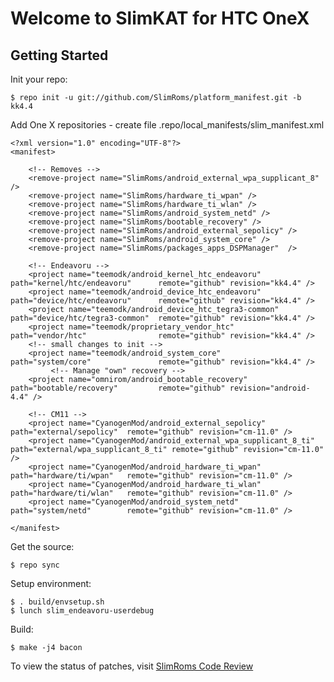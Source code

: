 Welcome to SlimKAT for HTC OneX
===============================


Getting Started
---------------

Init your repo:

    $ repo init -u git://github.com/SlimRoms/platform_manifest.git -b kk4.4

Add One X repositories - create file .repo/local_manifests/slim_manifest.xml

	<?xml version="1.0" encoding="UTF-8"?>
	<manifest>

	    <!-- Removes -->
	    <remove-project name="SlimRoms/android_external_wpa_supplicant_8" />
	    <remove-project name="SlimRoms/hardware_ti_wpan" />
	    <remove-project name="SlimRoms/hardware_ti_wlan" />
	    <remove-project name="SlimRoms/android_system_netd" />
	    <remove-project name="SlimRoms/bootable_recovery" />
	    <remove-project name="SlimRoms/android_external_sepolicy" />
	    <remove-project name="SlimRoms/android_system_core" />
	    <remove-project name="SlimRoms/packages_apps_DSPManager"  />

	    <!-- Endeavoru -->
	    <project name="teemodk/android_kernel_htc_endeavoru"         path="kernel/htc/endeavoru"      remote="github" revision="kk4.4" />
	    <project name="teemodk/android_device_htc_endeavoru"         path="device/htc/endeavoru"      remote="github" revision="kk4.4" />
	    <project name="teemodk/android_device_htc_tegra3-common"     path="device/htc/tegra3-common"  remote="github" revision="kk4.4" />
	    <project name="teemodk/proprietary_vendor_htc"               path="vendor/htc"                remote="github" revision="kk4.4" />
	    <!-- small changes to init -->
	    <project name="teemodk/android_system_core"                  path="system/core"               remote="github" revision="kk4.4" />
	         <!-- Manage "own" recovery -->
	    <project name="omnirom/android_bootable_recovery"            path="bootable/recovery"         remote="github" revision="android-4.4" />

	    <!-- CM11 -->
	    <project name="CyanogenMod/android_external_sepolicy"            path="external/sepolicy"  remote="github" revision="cm-11.0" />
	    <project name="CyanogenMod/android_external_wpa_supplicant_8_ti" path="external/wpa_supplicant_8_ti" remote="github" revision="cm-11.0" />
	    <project name="CyanogenMod/android_hardware_ti_wpan"             path="hardware/ti/wpan"   remote="github" revision="cm-11.0" />
	    <project name="CyanogenMod/android_hardware_ti_wlan"             path="hardware/ti/wlan"   remote="github" revision="cm-11.0" />
	    <project name="CyanogenMod/android_system_netd"                  path="system/netd"        remote="github" revision="cm-11.0" />

	</manifest>


Get the source:

    $ repo sync

Setup environment:

    $ . build/envsetup.sh
    $ lunch slim_endeavoru-userdebug

Build:

    $ make -j4 bacon




To view the status of patches, visit [SlimRoms Code Review](http://gerrit.slimroms.net)
